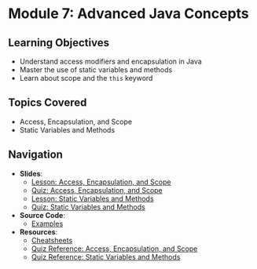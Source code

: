# Module 7: Advanced Java Concepts

## Learning Objectives

-   Understand access modifiers and encapsulation in Java
-   Master the use of static variables and methods
-   Learn about scope and the `this` keyword

## Topics Covered

-   Access, Encapsulation, and Scope
-   Static Variables and Methods

## Navigation

-   **Slides**:
    -   [Lesson: Access, Encapsulation, and Scope](./slides/01-lesson-access-encapsulation-scope.md)
    -   [Quiz: Access, Encapsulation, and Scope](./slides/02-quiz-access-encapsulation-scope.md)
    -   [Lesson: Static Variables and Methods](./slides/03-lesson-static-variables-methods.md)
    -   [Quiz: Static Variables and Methods](./slides/04-quiz-static-variables-methods.md)
-   **Source Code**:
    -   [Examples](./src/examples/)
-   **Resources**:
    -   [Cheatsheets](./resources/cheatsheets/)
    -   [Quiz Reference: Access, Encapsulation, and Scope](./resources/quiz-access-encapsulation-scope.md)
    -   [Quiz Reference: Static Variables and Methods](./resources/quiz-static-variables-methods.md)
